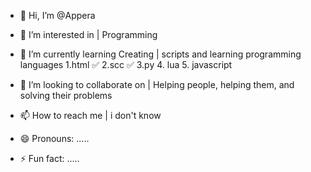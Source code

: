 - 👋 Hi, I’m @Appera
- 👀 I’m interested in | Programming
- 🌱 I’m currently learning Creating | scripts and learning programming languages 
1.html ✅ 2.scc ✅ 3.py 4. lua 5. javascript
  
- 💞️ I’m looking to collaborate on | Helping people, helping them, and solving their problems
- 📫 How to reach me | i don't know
- 😄 Pronouns: .....
- ⚡ Fun fact: .....

<!---
kaidm89/kaidm89 is a ✨ special ✨ repository because its `README.md` (this file) appears on your GitHub profile.
You can click the Preview link to take a look at your changes.
--->
